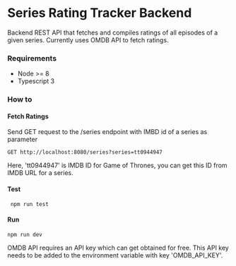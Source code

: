 # Series Rating Tracker Backend

Backend REST API that fetches and compiles ratings of all episodes of a given series. Currently uses OMDB API to fetch ratings. 

### Requirements
* Node >= 8
* Typescript 3

### How to

#### Fetch Ratings
Send GET request to the /series endpoint with IMBD id of a series as parameter

    GET http://localhost:8080/series?series=tt0944947
 Here, 'tt0944947' is IMDB ID for Game of Thrones, you can get this ID from IMDB URL for a series.
 
 #### Test
     npm run test
#### Run
    npm run dev

OMDB API requires an API key which can get obtained for free. This API key needs to be added to the environment variable with key 'OMDB_API_KEY'.